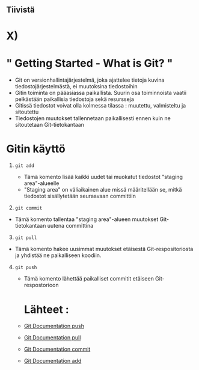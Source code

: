 ## Tiivistä

# X) 

# " Getting Started - What is Git? "

-  Git on versionhallintajärjestelmä, joka ajattelee tietoja kuvina tiedostojärjestelmästä, ei muutoksina tiedostoihin
- Gitin toiminta on pääasiassa paikallista. Suurin osa toiminnoista vaatii pelkästään paikallisia tiedostoja sekä resursseja
- Gitissä tiedostot voivat olla kolmessa tilassa : muutettu, valmisteltu ja sitoutettu
- Tiedostojen muutokset tallennetaan paikallisesti ennen kuin ne sitoutetaan Git-tietokantaan


 # Gitin käyttö

1. ```
   git add
   ```
   

   - Tämä komento lisää kaikki uudet tai muokatut tiedostot "staging area"-alueelle
   - "Staging area" on väliaikainen alue missä määritellään se, mitkä tiedostot sisällytetään seuraavaan committiin


2. ```
   git commit
   ```

   

 - Tämä komento tallentaa "staging area"-alueen muutokset Git-tietokantaan uutena committina



3. ```
   git pull
   ```
- Tämä komento hakee uusimmat muutokset etäisestä Git-respositoriosta ja yhdistää ne paikalliseen koodiin.

4. ```
   git push
   ```
   - Tämä komento lähettää paikalliset commitit etäiseen Git-respostorioon
  

     # Lähteet :
    - [Git Documentation push](https://git-scm.com/docs/git-push)
     
    - [Git Documentation pull](https://git-scm.com/docs/git-pull)
     
    - [Git Documentation commit](https://git-scm.com/docs/git-commit)
     
   -  [Git Documentation add](https://git-scm.com/docs/git-add)
  

   
  
